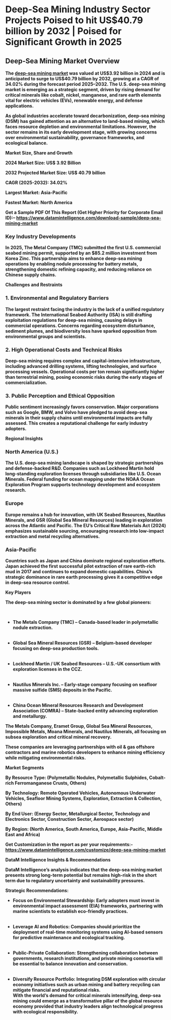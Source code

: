 <h1><strong>Deep-Sea Mining Industry Sector Projects Poised to hit </strong><strong>US$40.79 billion by 2032 |&nbsp;Poised for Significant Growth in 2025</strong></h1>
<h2><strong>Deep-Sea Mining Market Overview</strong></h2>
<p><strong>The <a title="deep-sea mining market" href="https://www.datamintelligence.com/research-report/deep-sea-mining-market">deep-sea mining market</a> was valued at US$3.92 billion in 2024 and is anticipated to surge to US$40.79 billion by 2032, growing at a CAGR of 34.02% during the forecast period 2025&ndash;2032. The U.S. deep-sea mining market is emerging as a strategic segment, driven by rising demand for critical minerals like cobalt, nickel, manganese, and rare earth elements vital for electric vehicles (EVs), renewable energy, and defense applications.</strong></p>
<p><strong>As global industries accelerate toward decarbonization, deep-sea mining (DSM) has gained attention as an alternative to land-based mining, which faces resource depletion and environmental limitations. However, the sector remains in its early development stage, with growing concerns over environmental sustainability, governance frameworks, and ecological balance.</strong></p>
<p><strong>Market Size, Share and Growth</strong></p>
<p><strong>2024 Market Size: US$ 3.92 Billion</strong></p>
<p><strong>2032 Projected Market Size: US$ 40.79 billion</strong></p>
<p><strong>CAGR (2025-2032): 34.02%</strong></p>
<p><strong>Largest Market: Asia-Pacific</strong></p>
<p><strong>Fastest Market: North America</strong></p>
<p><strong>Get a Sample PDF Of This Report (Get Higher Priority for Corporate Email ID):&ndash; </strong><a href="https://www.datamintelligence.com/download-sample/deep-sea-mining-market"><strong>https://www.datamintelligence.com/download-sample/deep-sea-mining-market</strong></a></p>
<h3><strong>Key Industry Developments</strong></h3>
<p><strong>In 2025, The Metal Company (TMC) submitted the first U.S. commercial seabed mining permit, supported by an $85.2 million investment from Korea Zinc. This partnership aims to enhance deep-sea mining operations by enabling nodule processing for battery metals, strengthening domestic refining capacity, and reducing reliance on Chinese supply chains.</strong></p>
<p><strong>Challenges and Restraints</strong></p>
<h3><strong>1. Environmental and Regulatory Barriers</strong></h3>
<p><strong>The largest restraint facing the industry is the lack of a unified regulatory framework. The International Seabed Authority (ISA) is still drafting exploitation regulations for deep-sea mining, causing delays in commercial operations. Concerns regarding ecosystem disturbance, sediment plumes, and biodiversity loss have sparked opposition from environmental groups and scientists.</strong></p>
<h3><strong>2. High Operational Costs and Technical Risks</strong></h3>
<p><strong>Deep-sea mining requires complex and capital-intensive infrastructure, including advanced drilling systems, lifting technologies, and surface processing vessels. Operational costs per ton remain significantly higher than terrestrial mining, posing economic risks during the early stages of commercialization.</strong></p>
<h3><strong>3. Public Perception and Ethical Opposition</strong></h3>
<p><strong>Public sentiment increasingly favors conservation. Major corporations such as Google, BMW, and Volvo have pledged to avoid deep-sea minerals in their supply chains until environmental impacts are fully assessed. This creates a reputational challenge for early industry adopters.</strong></p>
<p><strong>Regional Insights</strong></p>
<h3><strong>North America (U.S.)</strong></h3>
<p><strong>The U.S. deep-sea mining landscape is shaped by strategic partnerships and defense-backed R&amp;D. Companies such as Lockheed Martin hold long-standing exploration licenses through subsidiaries like U.S. Ocean Minerals. Federal funding for ocean mapping under the NOAA Ocean Exploration Program supports technology development and ecosystem research.</strong></p>
<h3><strong>Europe</strong></h3>
<p><strong>Europe remains a hub for innovation, with UK Seabed Resources, Nautilus Minerals, and GSR (Global Sea Mineral Resources) leading in exploration across the Atlantic and Pacific. The EU&rsquo;s Critical Raw Materials Act (2024) emphasizes sustainable sourcing, encouraging research into low-impact extraction and metal recycling alternatives.</strong></p>
<h3><strong>Asia-Pacific</strong></h3>
<p><strong>Countries such as Japan and China dominate regional exploration efforts. Japan achieved the first successful pilot extraction of rare earth-rich mud in 2017 and continues to expand domestic capabilities. China&rsquo;s strategic dominance in rare earth processing gives it a competitive edge in deep-sea resource control.</strong></p>
<p><strong>Key Players</strong></p>
<p><strong>The deep-sea mining sector is dominated by a few global pioneers:</strong></p>
<p>&nbsp;</p>
<ul>
<li><strong><strong>The Metals Company (TMC) &ndash; Canada-based leader in polymetallic nodule extraction.</strong><strong><br /><br /></strong></strong></li>
</ul>
<ul>
<li><strong>Global Sea Mineral Resources (GSR) &ndash; Belgium-based developer focusing on deep-sea production tools.</strong><strong><br /><br /></strong></li>
</ul>
<ul>
<li><strong>Lockheed Martin / UK Seabed Resources &ndash; U.S.-UK consortium with exploration licenses in the CCZ.</strong><strong><br /><br /></strong></li>
</ul>
<ul>
<li><strong>Nautilus Minerals Inc. &ndash; Early-stage company focusing on seafloor massive sulfide (SMS) deposits in the Pacific.</strong><strong><br /><br /></strong></li>
</ul>
<ul>
<li><strong>China Ocean Mineral Resources Research and Development Association (COMRA) &ndash; State-backed entity advancing exploration and metallurgy.</strong></li>
</ul>
<p><strong>The Metals Company, Eramet Group, Global Sea Mineral Resources, Impossible Metals, Moana Minerals, and Nautilus Minerals, all focusing on subsea exploration and critical mineral recovery.</strong></p>
<p><strong>These companies are leveraging partnerships with oil &amp; gas offshore contractors and marine robotics developers to enhance mining efficiency while mitigating environmental risks.</strong></p>
<p><strong>Market Segments</strong></p>
<p><strong>By Resource Type: (Polymetallic Nodules, Polymetallic Sulphides, Cobalt-rich Ferromanganese Crusts, Others)</strong></p>
<p><strong>By Technology: Remote Operated Vehicles, Autonomous Underwater Vehicles, Seafloor Mining Systems, Exploration, Extraction &amp; Collection, Others)</strong></p>
<p><strong>By End User: (Energy Sector, Metallurgical Sector, Technology and Electronics Sector, Construction Sector, Aerospace sector)</strong></p>
<p><strong>By Region: (North America, South America, Europe, Asia-Pacific, Middle East and Africa)</strong></p>
<p><strong>Get Customization in the report as per your requirements:- <a href="https://www.datamintelligence.com/customize/deep-sea-mining-market">https://www.datamintelligence.com/customize/deep-sea-mining-market</a></strong></p>
<p><strong>DataM Intelligence Insights &amp; Recommendations</strong></p>
<p><strong>DataM Intelligence&rsquo;s analysis indicates that the deep-sea mining market presents strong long-term potential but remains high-risk in the short term due to regulatory uncertainty and sustainability pressures.</strong></p>
<p><strong>Strategic Recommendations:</strong></p>
<ul>
<li><strong><strong>Focus on Environmental Stewardship: Early adopters must invest in environmental impact assessment (EIA) frameworks, partnering with marine scientists to establish eco-friendly practices.</strong><strong><br /><br /></strong></strong></li>
</ul>
<ul>
<li><strong>Leverage AI and Robotics: Companies should prioritize the deployment of real-time monitoring systems using AI-based sensors for predictive maintenance and ecological tracking.</strong><strong><br /><br /></strong></li>
</ul>
<ul>
<li><strong>Public-Private Collaboration: Strengthening collaboration between governments, research institutions, and private mining consortia will be essential to balance innovation and conservation.</strong><strong><br /><br /></strong></li>
</ul>
<ul>
<li><strong>Diversify Resource Portfolio: Integrating DSM exploration with circular economy initiatives such as urban mining and battery recycling can mitigate financial and reputational risks.</strong><strong><br /></strong><strong><strong>With the world&rsquo;s demand for critical minerals intensifying, deep-sea mining could emerge as a transformative pillar of the global resource economy provided that industry leaders align technological progress with ecological responsibility.</strong></strong></li>
</ul>
